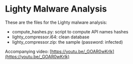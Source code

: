 # Lighty Malware Analysis

These are the files for the Lighty malware analysis:

- compute_hashes.py: script to compute API names hashes
- lighty_compressor.i64: clean database
- lighty_compressor.zip: the sample (password: infected)

Accompanying video: [https://youtu.be/_GOAR0wKrlk](https://youtu.be/_GOAR0wKrlk)
